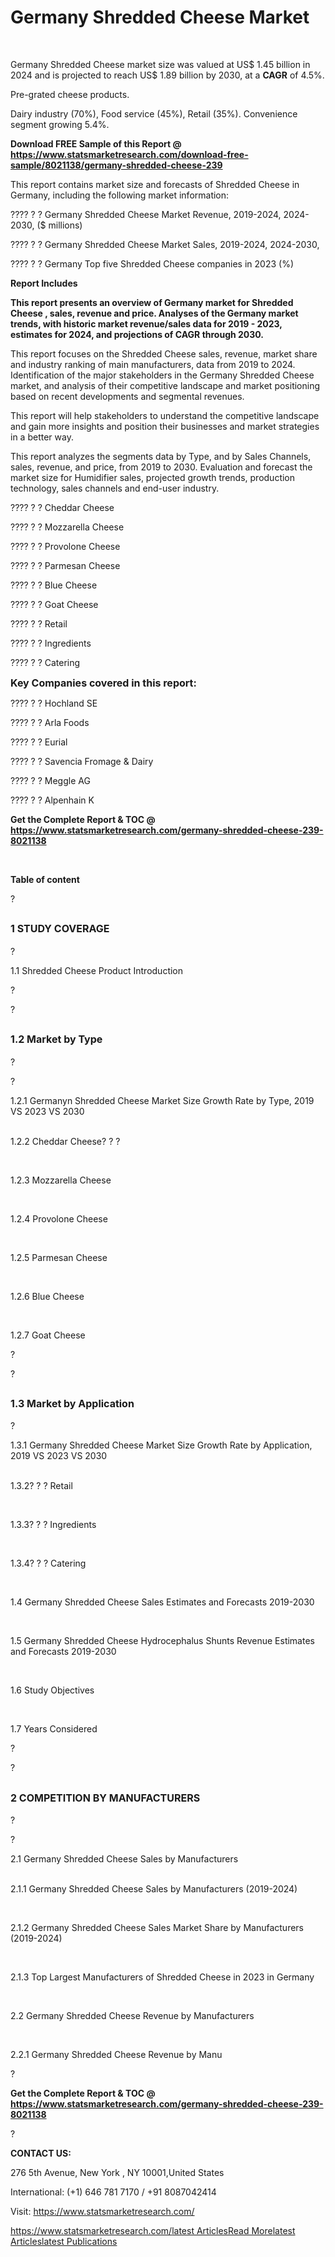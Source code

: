 <h1>Germany Shredded Cheese Market</h1><br/><p>Germany Shredded Cheese market size was valued at US$ 1.45 billion in 2024 and is projected to reach US$ 1.89 billion by 2030, at a <strong>CAGR</strong> of 4.5%.</p>
 
 
 
 <p>Pre-grated cheese products.</p>
 
 
 
 <p>Dairy industry (70%), Food service (45%), Retail (35%). Convenience segment growing 5.4%.</p>
 
 
 
 <p><strong>Download FREE Sample of this Report @ <a href="https://www.statsmarketresearch.com/download-free-sample/8021138/germany-shredded-cheese-239">https://www.statsmarketresearch.com/download-free-sample/8021138/germany-shredded-cheese-239</a></strong></p>
 
 
 
 <p>This report contains market size and forecasts of Shredded Cheese in Germany, including the following market information:</p>
 
 
 
 <p>???? ? ? Germany Shredded Cheese Market Revenue, 2019-2024, 2024-2030, ($ millions)</p>
 
 
 
 <p>???? ? ? Germany Shredded Cheese Market Sales, 2019-2024, 2024-2030,</p>
 
 
 
 <p>???? ? ? Germany Top five Shredded Cheese companies in 2023 (%)</p>
 
 
 
 <p><strong>Report Includes</strong></p>
 
 
 
 <p><strong>This report presents an overview of Germany market for Shredded Cheese , sales, revenue and price. Analyses of the Germany market trends, with historic market revenue/sales data for 2019 - 2023, estimates for 2024, and projections of <strong>CAGR</strong> through 2030.</strong></p>
 
 
 
 <p>This report focuses on the Shredded Cheese sales, revenue, market share and industry ranking of main manufacturers, data from 2019 to 2024. Identification of the major stakeholders in the Germany Shredded Cheese market, and analysis of their competitive landscape and market positioning based on recent developments and segmental revenues.</p>
 
 
 
 <p>This report will help stakeholders to understand the competitive landscape and gain more insights and position their businesses and market strategies in a better way.</p>
 
 
 
 <p>This report analyzes the segments data by Type, and by Sales Channels, sales, revenue, and price, from 2019 to 2030. Evaluation and forecast the market size for Humidifier sales, projected growth trends, production technology, sales channels and end-user industry.</p>
 
 
 
 <p>???? ? ? Cheddar Cheese</p>
 
 
 
 <p>???? ? ? Mozzarella Cheese</p>
 
 
 
 <p>???? ? ? Provolone Cheese</p>
 
 
 
 <p>???? ? ? Parmesan Cheese</p>
 
 
 
 <p>???? ? ? Blue Cheese</p>
 
 
 
 <p>???? ? ? Goat Cheese</p>
 
 
 
 <p>???? ? ? Retail</p>
 
 
 
 <p>???? ? ? Ingredients</p>
 
 
 
 <p>???? ? ? Catering</p>
 
 
 
 <p><span style="font-size:16px"><strong>Key Companies covered in this report:</strong></span></p>
 
 
 
 <p>???? ? ? Hochland SE</p>
 
 
 
 <p>???? ? ? Arla Foods</p>
 
 
 
 <p>???? ? ? Eurial</p>
 
 
 
 <p>???? ? ? Savencia Fromage & Dairy</p>
 
 
 
 <p>???? ? ? Meggle AG</p>
 
 
 
 <p>???? ? ? Alpenhain K</p>
 
 
 
 <div><b>Get the Complete Report & TOC @ <a href="https://www.statsmarketresearch.com/germany-shredded-cheese-239-8021138">https://www.statsmarketresearch.com/germany-shredded-cheese-239-8021138</a></b></div>
 
 
 
 <p><br />
 
 <b>Table of content</b></p>
 
 
 
 <p>? </p>
 
 
 
 <h2><span style="font-size:16px"><strong>1 STUDY COVERAGE</strong></span></h2>
 
 
 
 <p>? </p>
 
 
 
 <p>1.1 Shredded Cheese Product Introduction</p>
 
 
 
 <p>? </p>
 
 
 
 <p>? </p>
 
 
 
 <h2><span style="font-size:16px"><strong>1.2 Market by Type</strong></span></h2>
 
 
 
 <p>? </p>
 
 
 
 <p>? </p>
 
 
 
 <p>1.2.1 Germanyn Shredded Cheese Market Size Growth Rate by Type, 2019 VS 2023 VS 2030<br />
 
 <br />
 
 1.2.2 Cheddar Cheese? ? ? <br />
 
 <br />
 
 1.2.3 Mozzarella Cheese<br />
 
 <br />
 
 1.2.4 Provolone Cheese<br />
 
 <br />
 
 1.2.5 Parmesan Cheese<br />
 
 <br />
 
 1.2.6 Blue Cheese<br />
 
 <br />
 
 1.2.7 Goat Cheese<br />
 
 ? </p>
 
 
 
 <p>? </p>
 
 
 
 <h2><span style="font-size:16px"><strong>1.3 Market by Application</strong></span></h2>
 
 
 
 <p>? </p>
 
 
 
 <p>1.3.1 Germany Shredded Cheese Market Size Growth Rate by Application, 2019 VS 2023 VS 2030<br />
 
 <br />
 
 1.3.2? ? ? Retail<br />
 
 <br />
 
 1.3.3? ? ? Ingredients<br />
 
 <br />
 
 1.3.4? ? ? Catering<br />
 
 <br />
 
 1.4 Germany Shredded Cheese Sales Estimates and Forecasts 2019-2030<br />
 
 <br />
 
 1.5 Germany Shredded Cheese Hydrocephalus Shunts Revenue Estimates and Forecasts 2019-2030<br />
 
 <br />
 
 1.6 Study Objectives<br />
 
 <br />
 
 1.7 Years Considered</p>
 
 
 
 <p>? </p>
 
 
 
 <p>? </p>
 
 
 
 <h2><span style="font-size:16px"><strong>2 COMPETITION BY MANUFACTURERS</strong></span></h2>
 
 
 
 <p>? </p>
 
 
 
 <p>? </p>
 
 
 
 <p>2.1 Germany Shredded Cheese Sales by Manufacturers<br />
 
 <br />
 
 2.1.1 Germany Shredded Cheese Sales by Manufacturers (2019-2024)<br />
 
 <br />
 
 2.1.2 Germany Shredded Cheese Sales Market Share by Manufacturers (2019-2024)<br />
 
 <br />
 
 2.1.3 Top Largest Manufacturers of Shredded Cheese in 2023 in Germany<br />
 
 <br />
 
 2.2 Germany Shredded Cheese Revenue by Manufacturers<br />
 
 <br />
 
 2.2.1 Germany Shredded Cheese Revenue by Manu</p>
 
 
 
 <p>? </p>
 
 
 
 <div><b>Get the Complete Report & TOC @ <a href="https://www.statsmarketresearch.com/germany-shredded-cheese-239-8021138">https://www.statsmarketresearch.com/germany-shredded-cheese-239-8021138</a></b></div>
 
 
 
 <p>? </p>
 
 
 
 <p><b>CONTACT US:</b><br />
 
 276 5th Avenue, New York , NY 10001,United States<br />
 
 International: (+1) 646 781 7170 / +91 8087042414<br />
 
 Visit: <a href="https://www.statsmarketresearch.com/">https://www.statsmarketresearch.com/</a><br />
 
 <a href="https://gyeongbokgung.com">https://www.statsmarketresearch.com/</a><a href="https://hallyeomaritime.com">latest Articles</a><a href="https://jingwansa.com">Read More</a><a href="https://nguoiviet.jp/">latest Articles</a><a href="https://www.intelmarketresearch.com/">latest Publications</a></p>